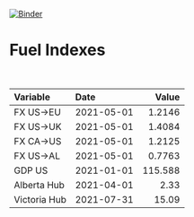 [![Binder](https://mybinder.org/badge_logo.svg)](https://mybinder.org/v2/gh/AyrtonB/Global-Gas-Prices/master)

# Fuel Indexes

<br>

| Variable     | Date       |    Value |
|:-------------|:-----------|---------:|
| FX US->EU    | 2021-05-01 |   1.2146 |
| FX US->UK    | 2021-05-01 |   1.4084 |
| FX CA->US    | 2021-05-01 |   1.2125 |
| FX US->AL    | 2021-05-01 |   0.7763 |
| GDP US       | 2021-01-01 | 115.588  |
| Alberta Hub  | 2021-04-01 |   2.33   |
| Victoria Hub | 2021-07-31 |  15.09   |